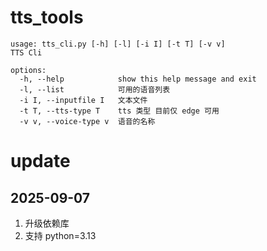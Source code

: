 # tts_tools

```
usage: tts_cli.py [-h] [-l] [-i I] [-t T] [-v v]
TTS Cli

options:
  -h, --help            show this help message and exit
  -l, --list            可用的语音列表
  -i I, --inputfile I   文本文件
  -t T, --tts-type T    tts 类型 目前仅 edge 可用
  -v v, --voice-type v  语音的名称
```

# update

## 2025-09-07

1. 升级依赖库
2. 支持 python=3.13
